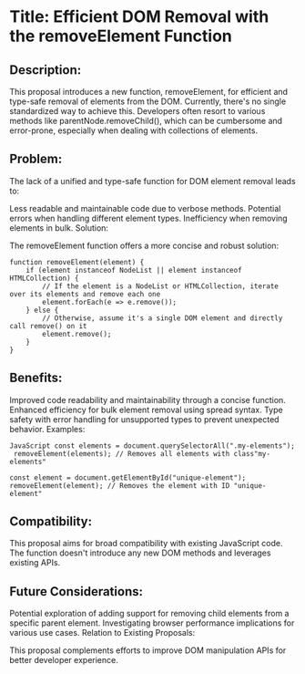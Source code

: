 # Title: Efficient DOM Removal with the removeElement Function


## Description:

This proposal introduces a new function, removeElement, for efficient and type-safe removal of elements from the DOM. Currently, there's no single standardized way to achieve this. Developers often resort to various methods like parentNode.removeChild(), which can be cumbersome and error-prone, especially when dealing with collections of elements.

## Problem:

The lack of a unified and type-safe function for DOM element removal leads to:

Less readable and maintainable code due to verbose methods. Potential errors when handling different element types. Inefficiency when removing elements in bulk. Solution:

The removeElement function offers a more concise and robust solution:
```
function removeElement(element) {
    if (element instanceof NodeList || element instanceof HTMLCollection) {
        // If the element is a NodeList or HTMLCollection, iterate over its elements and remove each one
        element.forEach(e => e.remove());
    } else {
        // Otherwise, assume it's a single DOM element and directly call remove() on it
        element.remove();
    }
}
```
## Benefits:

Improved code readability and maintainability through a concise function. Enhanced efficiency for bulk element removal using spread syntax. Type safety with error handling for unsupported types to prevent unexpected behavior. Examples:
```
JavaScript const elements = document.querySelectorAll(".my-elements");
 removeElement(elements); // Removes all elements with class"my-elements"

const element = document.getElementById("unique-element"); 
removeElement(element); // Removes the element with ID "unique-element" 
```
 ## Compatibility:

This proposal aims for broad compatibility with existing JavaScript code. The function doesn't introduce any new DOM methods and leverages existing APIs.

## Future Considerations:

Potential exploration of adding support for removing child elements from a specific parent element. Investigating browser performance implications for various use cases. Relation to Existing Proposals:

This proposal complements efforts to improve DOM manipulation APIs for better developer experience.
